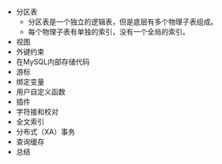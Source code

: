 - 分区表
	- 分区表是一个独立的逻辑表，但是底层有多个物理子表组成。
	- 每个物理子表有单独的索引，没有一个全局的索引。
- 视图
- 外键约束
- 在MySQL内部存储代码
- 游标
- 绑定变量
- 用户自定义函数
- 插件
- 字符接和校对
- 全文索引
- 分布式（XA）事务
- 查询缓存
- 总结